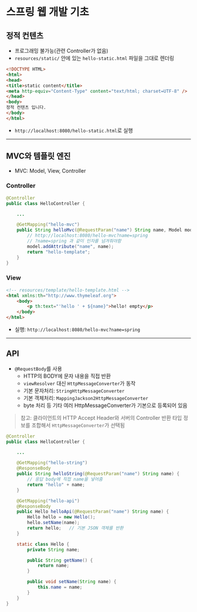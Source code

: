# 스프링 웹 개발 기초

## 정적 컨텐츠

- 프로그래밍 불가능(관련 Controller가 없음)
- `resources/static/` 안에 있는 `hello-static.html` 파일을 그대로 렌더링

```html
<!DOCTYPE HTML>
<html>
<head>
<title>static content</title>
<meta http-equiv="Content-Type" content="text/html; charset=UTF-8" />
</head>
<body>
정적 컨텐츠 입니다.
</body>
</html>
```

- `http://localhost:8080/hello-static.html`로 실행

---

## MVC와 템플릿 엔진

- MVC: Model, View, Controller

### Controller

```java
@Controller
public class HelloController {

    ...

    @GetMapping("hello-mvc")
    public String helloMvc(@RequestParam("name") String name, Model model) {
        // http://localhost:8080/hello-mvc?name=spring
        // ?name=spring 과 같이 인자를 넘겨줘야함
        model.addAttribute("name", name);
        return "hello-template";
    }
}

```

### View

```html
<!-- resources/template/hello-template.html -->
<html xmlns:th="http://www.thymeleaf.org">
    <body>
        <p th:text="'hello ' + ${name}">hello! empty</p>
    </body>
</html>
```

- 실행: `http://localhost:8080/hello-mvc?name=spring`

---

## API

- `@RequestBody`를 사용
    - HTTP의 BODY에 문자 내용을 직접 반환
    - `viewResolver` 대신 `HttpMessageConverter`가 동작
    - 기본 문자처리: `StringHttpMessageConverter`
    - 기본 객체처리: `MappingJackson2HttpMessageConverter`
    - byte 처리 등 기타 여러 HttpMessageConverter가 기본으로 등록되어 있음

> 참고: 클라이언트의 HTTP Accept Header와 서버의 Controller 반환 타입 정보를 조합해서 `HttpMessageConverter`가 선택됨

```java
@Controller
public class HelloController {

    ...

    @GetMapping("hello-string")
    @ResponseBody
    public String helloString(@RequestParam("name") String name) {
        // 응답 body에 직접 name을 넣어줌
        return "hello" + name;
    }

    @GetMapping("hello-api")
    @ResponseBody
    public Hello helloApi(@RequestParam("name") String name) {
        Hello hello = new Hello();
        hello.setName(name);
        return hello;   // 기본 JSON 객체를 반환
    }

    static class Hello {
        private String name;

        public String getName() {
            return name;
        }

        public void setName(String name) {
            this.name = name;
        }
    }
}
```